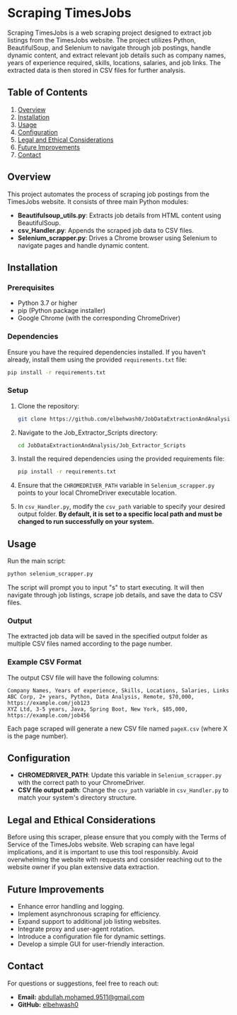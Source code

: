 # Scraping TimesJobs

Scraping TimesJobs is a web scraping project designed to extract job listings from the TimesJobs website. The project utilizes Python, BeautifulSoup, and Selenium to navigate through job postings, handle dynamic content, and extract relevant job details such as company names, years of experience required, skills, locations, salaries, and job links. The extracted data is then stored in CSV files for further analysis.

## Table of Contents

1. [Overview](#overview)
2. [Installation](#installation)
3. [Usage](#usage)
4. [Configuration](#configuration)
5. [Legal and Ethical Considerations](#legal-and-ethical-considerations)
6. [Future Improvements](#future-improvements)
7. [Contact](#contact)

## Overview

This project automates the process of scraping job postings from the TimesJobs website. It consists of three main Python modules:

- **Beautifulsoup_utils.py**: Extracts job details from HTML content using BeautifulSoup.
- **csv_Handler.py**: Appends the scraped job data to CSV files.
- **Selenium_scrapper.py**: Drives a Chrome browser using Selenium to navigate pages and handle dynamic content.

## Installation

### Prerequisites

- Python 3.7 or higher
- pip (Python package installer)
- Google Chrome (with the corresponding ChromeDriver)

### Dependencies

Ensure you have the required dependencies installed. If you haven't already, install them using the provided `requirements.txt` file:

```bash
pip install -r requirements.txt
```

### Setup

1. Clone the repository:

   ```bash
   git clone https://github.com/elbehwash0/JobDataExtractionAndAnalysis.git
   ```

2. Navigate to the Job_Extractor_Scripts directory:

   ```bash
   cd JobDataExtractionAndAnalysis/Job_Extractor_Scripts
   ```

3. Install the required dependencies using the provided requirements file:

   ```bash
   pip install -r requirements.txt
   ```

   
2. Ensure that the `CHROMEDRIVER_PATH` variable in `Selenium_scrapper.py` points to your local ChromeDriver executable location.

3. In `csv_Handler.py`, modify the `csv_path` variable to specify your desired output folder. **By default, it is set to a specific local path and must be changed to run successfully on your system.**

## Usage

Run the main script:

```bash
python selenium_scrapper.py
```

The script will prompt you to input "s" to start executing. It will then navigate through job listings, scrape job details, and save the data to CSV files.

### Output

The extracted job data will be saved in the specified output folder as multiple CSV files named according to the page number.

### Example CSV Format

The output CSV file will have the following columns:

```csv
Company Names, Years of experience, Skills, Locations, Salaries, Links
ABC Corp, 2+ years, Python, Data Analysis, Remote, $70,000, https://example.com/job123
XYZ Ltd, 3-5 years, Java, Spring Boot, New York, $85,000, https://example.com/job456
```

Each page scraped will generate a new CSV file named `pageX.csv` (where X is the page number).

## Configuration

- **CHROMEDRIVER_PATH**: Update this variable in `Selenium_scrapper.py` with the correct path to your ChromeDriver.
- **CSV file output path**: Change the `csv_path` variable in `csv_Handler.py` to match your system's directory structure.

## Legal and Ethical Considerations

Before using this scraper, please ensure that you comply with the Terms of Service of the TimesJobs website. Web scraping can have legal implications, and it is important to use this tool responsibly. Avoid overwhelming the website with requests and consider reaching out to the website owner if you plan extensive data extraction.

## Future Improvements

- Enhance error handling and logging.
- Implement asynchronous scraping for efficiency.
- Expand support to additional job listing websites.
- Integrate proxy and user-agent rotation.
- Introduce a configuration file for dynamic settings.
- Develop a simple GUI for user-friendly interaction.

## Contact

For questions or suggestions, feel free to reach out:

- **Email:** [abdullah.mohamed.9511@gmail.com](mailto:abdullah.mohamed.9511@gmail.com)
- **GitHub:** [elbehwash0](https://github.com/elbehwash0)
